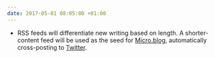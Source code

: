 ```yaml
---
date: 2017-05-01 08:05:00 +01:00
---
```


- RSS feeds will differentiate new writing based on length. A shorter-content feed will be used as the seed for [Micro.blog][1], automatically cross-posting to [Twitter][2].

[1]:	https://micro.blog/dmcgk
[2]:	https://twitter.com/dmcgk